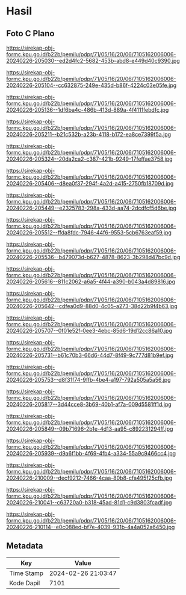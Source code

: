 # Hasil

## Foto C Plano

https://sirekap-obj-formc.kpu.go.id/b22b/pemilu/pdpr/71/05/16/20/06/7105162006006-20240226-205030--ed2d4fc2-5682-453b-abd8-e449d40c9390.jpg

https://sirekap-obj-formc.kpu.go.id/b22b/pemilu/pdpr/71/05/16/20/06/7105162006006-20240226-205104--cc632875-249e-435d-b86f-4224c03e05fe.jpg

https://sirekap-obj-formc.kpu.go.id/b22b/pemilu/pdpr/71/05/16/20/06/7105162006006-20240226-205136--1df6ba4c-486b-413d-889a-4f4111febdfc.jpg

https://sirekap-obj-formc.kpu.go.id/b22b/pemilu/pdpr/71/05/16/20/06/7105162006006-20240226-205211--b21c532b-a23b-4118-b172-ea8ce7399f5a.jpg

https://sirekap-obj-formc.kpu.go.id/b22b/pemilu/pdpr/71/05/16/20/06/7105162006006-20240226-205324--20da2ca2-c387-421b-9249-17feffae3758.jpg

https://sirekap-obj-formc.kpu.go.id/b22b/pemilu/pdpr/71/05/16/20/06/7105162006006-20240226-205406--d8ea0f37-294f-4a2d-a415-2750fb18709d.jpg

https://sirekap-obj-formc.kpu.go.id/b22b/pemilu/pdpr/71/05/16/20/06/7105162006006-20240226-205449--e2325783-298a-433d-aa74-2dcdfcf5d6be.jpg

https://sirekap-obj-formc.kpu.go.id/b22b/pemilu/pdpr/71/05/16/20/06/7105162006006-20240226-205512--ffda8fdc-7946-44f6-9553-5cb6763eaf59.jpg

https://sirekap-obj-formc.kpu.go.id/b22b/pemilu/pdpr/71/05/16/20/06/7105162006006-20240226-205536--b479073d-b627-4878-8623-3b298d47bc9d.jpg

https://sirekap-obj-formc.kpu.go.id/b22b/pemilu/pdpr/71/05/16/20/06/7105162006006-20240226-205616--811c2062-a6a5-4f44-a390-b043a4d89816.jpg

https://sirekap-obj-formc.kpu.go.id/b22b/pemilu/pdpr/71/05/16/20/06/7105162006006-20240226-205642--cdfea0d9-88d0-4c05-a273-38d22b9f4b63.jpg

https://sirekap-obj-formc.kpu.go.id/b22b/pemilu/pdpr/71/05/16/20/06/7105162006006-20240226-205707--0f01e52f-0ee3-4ebc-85d6-19d12cc86a10.jpg

https://sirekap-obj-formc.kpu.go.id/b22b/pemilu/pdpr/71/05/16/20/06/7105162006006-20240226-205731--b61c70b3-66d6-44d7-8f49-9c777d81b9ef.jpg

https://sirekap-obj-formc.kpu.go.id/b22b/pemilu/pdpr/71/05/16/20/06/7105162006006-20240226-205753--d8f31f74-9ffb-4be4-a197-792a505a5a56.jpg

https://sirekap-obj-formc.kpu.go.id/b22b/pemilu/pdpr/71/05/16/20/06/7105162006006-20240226-205817--3d44cce8-3b69-40b1-af7a-009d5581ff1d.jpg

https://sirekap-obj-formc.kpu.go.id/b22b/pemilu/pdpr/71/05/16/20/06/7105162006006-20240226-205849--09b71696-2b1e-4d13-aa95-c892231294ff.jpg

https://sirekap-obj-formc.kpu.go.id/b22b/pemilu/pdpr/71/05/16/20/06/7105162006006-20240226-205939--d9a6f1bb-4f69-4fb4-a334-55a9c9466cc4.jpg

https://sirekap-obj-formc.kpu.go.id/b22b/pemilu/pdpr/71/05/16/20/06/7105162006006-20240226-210009--decf9212-7466-4caa-80b8-cfa495f25cfb.jpg

https://sirekap-obj-formc.kpu.go.id/b22b/pemilu/pdpr/71/05/16/20/06/7105162006006-20240226-210041--c63720a0-b318-45ad-81d1-c9d3803fcadf.jpg

https://sirekap-obj-formc.kpu.go.id/b22b/pemilu/pdpr/71/05/16/20/06/7105162006006-20240226-210114--e0c088ed-bf7e-4039-931b-4a4a052a6450.jpg


## Metadata

| Key        | Value               |
| ---------- | ------------------- |
| Time Stamp | 2024-02-26 21:03:47 |
| Kode Dapil | 7101                |



